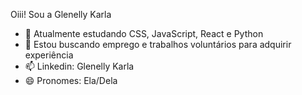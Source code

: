 Oiii! Sou a Glenelly Karla

- 🌱 Atualmente estudando CSS, JavaScript, React e Python
- 👯 Estou buscando emprego e trabalhos voluntários para adquirir experiência
- 📫 Linkedin: Glenelly Karla
- 😄 Pronomes: Ela/Dela

